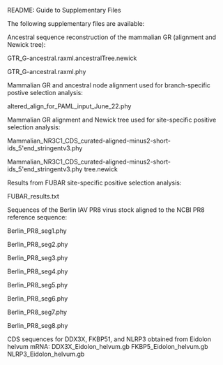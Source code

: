 README: Guide to Supplementary Files


The following supplementary files are available:


Ancestral sequence reconstruction of the mammalian GR (alignment and Newick tree):

GTR_G-ancestral.raxml.ancestralTree.newick

GTR_G-ancestral.raxml.phy


Mammalian GR and ancestral node alignment used for branch-specific postive selection analysis:

altered_align_for_PAML_input_June_22.phy

Mammalian GR alignment and Newick tree used for site-specific positive selection analysis:

Mammalian_NR3C1_CDS_curated-aligned-minus2-short-ids_5'end_stringentv3.phy

Mammalian_NR3C1_CDS_curated-aligned-minus2-short-ids_5'end_stringentv3.phy tree.newick


Results from FUBAR site-specific positive selection analysis:

FUBAR_results.txt


Sequences of the Berlin IAV PR8 virus stock aligned to the NCBI PR8 reference sequence:

Berlin_PR8_seg1.phy

Berlin_PR8_seg2.phy

Berlin_PR8_seg3.phy

Berlin_PR8_seg4.phy

Berlin_PR8_seg5.phy

Berlin_PR8_seg6.phy

Berlin_PR8_seg7.phy

Berlin_PR8_seg8.phy

CDS sequences for DDX3X, FKBP51, and NLRP3 obtained from Eidolon helvum mRNA:
DDX3X_Eidolon_helvum.gb
FKBP5_Eidolon_helvum.gb
NLRP3_Eidolon_helvum.gb
